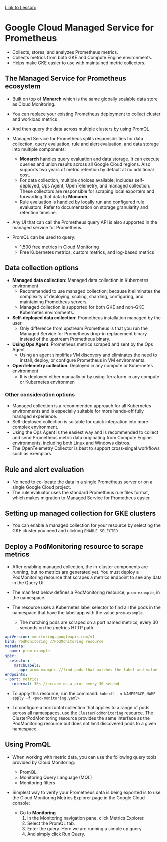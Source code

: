 [Link to Lesson:](https://www.cloudskillsboost.google/paths/15/course_templates/864/video/467969)

# Google Cloud Managed Service for Prometheus
- Collects, stores, and analyzes Prometheus metrics.
- Collects metrics from both GKE and Compute Engine environments.
- Helps make GKE easier to use with maintained metric collectors.

## The Managed Service for Prometheus ecosystem
- Built on top of **Monarch** which is the same globally scalable data store as Cloud Monitoring.
- You can replace your existing Prometheus deployment to collect cluster and workload metrics
- And then query the data across multiple clusters by using PromQL
- Managed Service for Prometheus splits responsibilities for data collection, query
evaluation, rule and alert evaluation, and data storage into multiple components:
    - **Monarch** handles query evaluation and data storage. It can execute queries and union results across all Google Cloud regions. Also supports two years of metric retention by default at no additional cost.
    - For data collection, multiple choices available; includes self-deployed, Ops Agent, OpenTelemetry, and managed collection. These collectors are responsible for scraping local exporters and forwarding that data to **Monarch**
    - Rule evaluation is handled by locally run and configured rule evaluators. Refer to documentation on storage granularity and retention timeline.

- Any UI that can call the Prometheus query API is also supported in the managed service for Prometheus.
- PromQL can be used to query:
    - 1,500 free metrics in Cloud Monitoring
    - Free Kubernetes metrics, custom metrics, and log-based metrics

## Data collection options
- **Managed data collection:** Managed data collection in Kubernetes environment
    - Recommended to use managed collection; because it eliminates the complexity of deploying, scaling, sharding, configuring, and maintaining Prometheus servers.
    - Managed collection is supported for both GKE and non-GKE Kubernetes environments.
- **Self-deployed data collection:** Prometheus installation managed by the user
    - Only difference from upstream Prometheus is that you run the Managed Service for Prometheus drop-in replacement binary instead of the upstream Prometheus binary.
- **Using Ops Agent**: Prometheus metrics scraped and sent by the Ops Agent
    - Using an agent simplifies VM discovery and eliminates the need to install, deploy, or configure Prometheus in VM environments.
- **OpenTelemetry collection**: Deployed in any compute or Kubernetes environment
    -  It is deployed either manually or by using Terraform in any compute or Kubernetes environmen

### Other consideration options
- Managed collection is a recommended approach for all Kubernetes environments and is especially suitable for more hands-off fully managed experience.
- Self-deployed collection is suitable for quick integration into more complex
environment.
- Using the Ops Agent is the easiest way and is recommended to collect and
send Prometheus metric data originating from Compute Engine environments,
including both Linux and Windows distros.
- The OpenTelemetry Collector is best to support cross-singal workflows such
as exemplars

## Rule and alert evaluation
- No need to co-locate the data in a single Prometheus server or on a single Google Cloud project.
- The rule evaluator uses the standard Prometheus rule files format, which
makes migration to Managed Service for Prometheus easier.

## Setting up managed collection for GKE clusters
- You can enable a managed collection for your resource by selecting the GKE cluster you need and clicking `ENABLE SELECTED`

## Deploy a PodMonitoring resource to scrape metrics
- After enabling managed collection, the in-cluster components are running, but no metrics are generated yet. You must deploy a PodMonitoring resource that scrapes a metrics endpoint to see any data in the Query UI

- The manifest below defines a PodMonitoring resource, `prom-example`, in the namespace.
- The resource uses a Kubernetes label selector to find all the pods in the namespace that have the label app with the value `prom-example`.
    - The matching pods are scraped on a port named metrics, every 30 seconds on the /metrics HTTP path.

```yaml
apiVersion: monitoring.googleapis.com/v1
kind: PodMonitoring //PodMonitoring resource
metadata:
  name: prom-example
spec:
  selector:
    matchLabels:
      app: prom-example //find pods that matches the label and value
endpoints:
- port: metrics
   interval: 30s //scrape on a prot every 30 second
```

- To apply this resource, run the command:
`kubectl -n NAMESPACE_NAME apply -f <pod-monitoring.yaml>`

- To configure a horizontal collection that applies to a range of pods across all
namespaces, use the `ClusterPodMonitoring` resource. The ClusterPodMonitoring
resource provides the same interface as the PodMonitoring resource but does not
limit discovered pods to a given namespace.

## Using PromQL
- When working with metric data, you can use the following query tools provided by Cloud Monitoring:
    - PromQL
    - Monitoring Query Language (MQL)
    - Monitoring filters

- Simplest way to verify your Prometheus data is being exported is to use the Cloud Monitoring Metrics Explorer page in the Google Cloud console:
    - Go to **Monitoring**
        1. In the Monitoring navigation pane, click Metrics Explorer.
        2. Select the PromQL tab.
        3. Enter the query. Here we are running a simple up query.
        4. And simply click Run Query.
